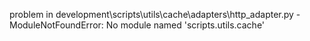 problem in development\scripts\utils\cache\adapters\http_adapter.py - ModuleNotFoundError: No module named 'scripts.utils.cache'
